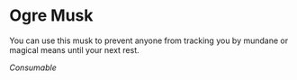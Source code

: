 # Ogre Musk

You can use this musk to prevent anyone from tracking you by mundane or magical means until your next rest.

*Consumable*
